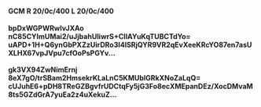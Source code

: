#### GCM R 20/0c/400 L 20/0c/400
**bpDxWGPWRwlvJXAo**<br/>**nC85CYImUMai2/uJjbahUIiwrS+CIIAYuKqTUBCTdYo=**<br/>**uAPD+1H+Q6ynGbPXZzUirDRo3I4lSRjQYR9VR2qEvXeeKRcYO87en7asUXLHX67vpJVpu7cfOoPsPGYv...**<br/><br/>
**gk3VX94ZwNimErnj**<br/>**8eX7gO/trSBam2HmsekrKLaLnC5KMUblGRkXNoZaLqQ=**<br/>**cUJuhE6+pDH8TReGZBgvfrUDCtqFy5jG3Fo8ecXMEpanDEz/XocDMvaM8ts5GZdGrA7yuEa2z4uXekuZ...**